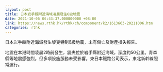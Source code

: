 ```yaml
---
layout: post
title: 日本岩手縣附近海域凌晨發生6級地震
date: 2021-10-06 06:43:37.000000000 +08:00
link: https://news.rthk.hk/rthk/ch/component/k2/1613663-20211006.htm
categories: rthk
---
```


日本岩手縣附近海域發生黎克特制6級地震，未有傷亡及財產損失報告。

地震在本港時間凌晨2時前發生，震央位於岩手縣附近海域，深度約50公里。青森縣等地震感強烈，但多項設施服務未受影響。東日本鐵路公司表示，東北新幹線照常運行。
　　

